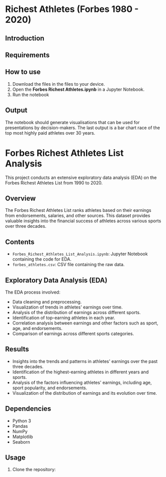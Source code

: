 # Richest Athletes (Forbes 1980 - 2020)
  
## Introduction

## Requirements

## How to use

1. Download the files in the files to your device.
2. Open the **Forbes Richest Athletes.ipynb** in a Jupyter Notebook.
3. Run the notebook

## Output

The notebook should generate visualisations that can be used for presentations by decision-makers. The last output is a bar chart race of the top most highly paid athletes over 30 years.

# Forbes Richest Athletes List Analysis

This project conducts an extensive exploratory data analysis (EDA) on the Forbes Richest Athletes List from 1990 to 2020.

## Overview

The Forbes Richest Athletes List ranks athletes based on their earnings from endorsements, salaries, and other sources. This dataset provides valuable insights into the financial success of athletes across various sports over three decades.

## Contents

- `Forbes_Richest_Athletes_List_Analysis.ipynb`: Jupyter Notebook containing the code for EDA.
- `forbes_athletes.csv`: CSV file containing the raw data.

## Exploratory Data Analysis (EDA)

The EDA process involved:

- Data cleaning and preprocessing.
- Visualization of trends in athletes' earnings over time.
- Analysis of the distribution of earnings across different sports.
- Identification of top-earning athletes in each year.
- Correlation analysis between earnings and other factors such as sport, age, and endorsements.
- Comparison of earnings across different sports categories.

## Results

- Insights into the trends and patterns in athletes' earnings over the past three decades.
- Identification of the highest-earning athletes in different years and sports.
- Analysis of the factors influencing athletes' earnings, including age, sport popularity, and endorsements.
- Visualization of the distribution of earnings and its evolution over time.

## Dependencies

- Python 3
- Pandas
- NumPy
- Matplotlib
- Seaborn

## Usage

1. Clone the repository:

